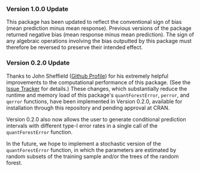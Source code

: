 ### Version 1.0.0 Update

This package has been updated to reflect the conventional sign of bias (mean prediction minus mean response). Previous versions of the package returned negative bias (mean response minus mean prediction). The sign of any algebraic operations involving the bias outputted by this package must therefore be reversed to preserve their intended effect.

### Version 0.2.0 Update

Thanks to John Sheffield ([Github Profile](https://github.com/sheffe)) for his extremely helpful improvements to the computational performance of this package. (See the [Issue Tracker](https://github.com/benjilu/forestError/issues/2) for details.) These changes, which substantially reduce the runtime and memory load of this package's `quantForestError`, `perror`, and `qerror` functions, have been implemented in Version 0.2.0, available for installation through this repository and pending approval at CRAN.

Version 0.2.0 also now allows the user to generate conditional prediction intervals with different type-I error rates in a single call of the `quantForestError` function.

In the future, we hope to implement a stochastic version of the `quantForestError` function, in which the parameters are estimated by random subsets of the training sample and/or the trees of the random forest.
